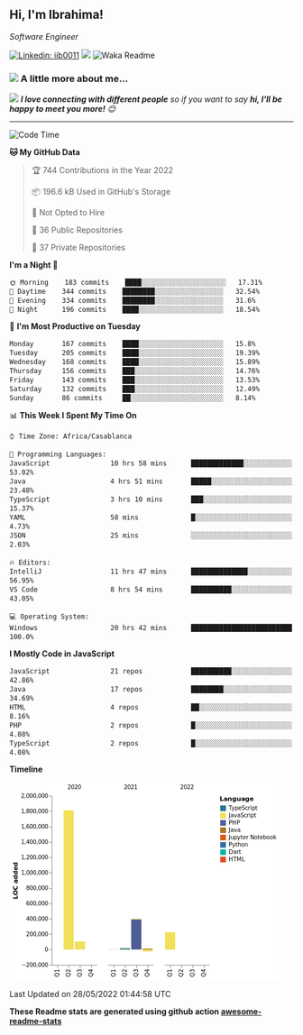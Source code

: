 <h2>Hi, I'm Ibrahima! </h2>
<p><em>Software Engineer 
</em></p>


[![Linkedin: iib0011](https://img.shields.io/badge/-iib0011-blue?style=flat-square&logo=Linkedin&logoColor=white&link=https://www.linkedin.com/in/iib0011/)](https://www.linkedin.com/in/iib0011/)
![](https://visitor-badge.glitch.me/badge?page_id=iib0011)
![Waka Readme](https://github.com/iib0011/iib0011/workflows/Waka%20Readme/badge.svg)


### <img src="https://media.giphy.com/media/VgCDAzcKvsR6OM0uWg/giphy.gif" width="50"> A little more about me...  


<img src="https://media.giphy.com/media/LnQjpWaON8nhr21vNW/giphy.gif" width="60"> <em><b>I love connecting with different people</b> so if you want to say <b>hi, I'll be happy to meet you more!</b> 😊</em>

---
<!--START_SECTION:waka-->
![Code Time](http://img.shields.io/badge/Code%20Time-0%20secs-blue)

**🐱 My GitHub Data** 

> 🏆 744 Contributions in the Year 2022
 > 
> 📦 196.6 kB Used in GitHub's Storage 
 > 
> 🚫 Not Opted to Hire
 > 
> 📜 36 Public Repositories 
 > 
> 🔑 37 Private Repositories  
 > 
**I'm a Night 🦉** 

```text
🌞 Morning    183 commits    ████░░░░░░░░░░░░░░░░░░░░░   17.31% 
🌆 Daytime    344 commits    ████████░░░░░░░░░░░░░░░░░   32.54% 
🌃 Evening    334 commits    ████████░░░░░░░░░░░░░░░░░   31.6% 
🌙 Night      196 commits    ████░░░░░░░░░░░░░░░░░░░░░   18.54%

```
📅 **I'm Most Productive on Tuesday** 

```text
Monday       167 commits    ████░░░░░░░░░░░░░░░░░░░░░   15.8% 
Tuesday      205 commits    ████░░░░░░░░░░░░░░░░░░░░░   19.39% 
Wednesday    168 commits    ████░░░░░░░░░░░░░░░░░░░░░   15.89% 
Thursday     156 commits    ███░░░░░░░░░░░░░░░░░░░░░░   14.76% 
Friday       143 commits    ███░░░░░░░░░░░░░░░░░░░░░░   13.53% 
Saturday     132 commits    ███░░░░░░░░░░░░░░░░░░░░░░   12.49% 
Sunday       86 commits     ██░░░░░░░░░░░░░░░░░░░░░░░   8.14%

```


📊 **This Week I Spent My Time On** 

```text
⌚︎ Time Zone: Africa/Casablanca

💬 Programming Languages: 
JavaScript               10 hrs 58 mins      █████████████░░░░░░░░░░░░   53.02% 
Java                     4 hrs 51 mins       █████░░░░░░░░░░░░░░░░░░░░   23.48% 
TypeScript               3 hrs 10 mins       ███░░░░░░░░░░░░░░░░░░░░░░   15.37% 
YAML                     58 mins             █░░░░░░░░░░░░░░░░░░░░░░░░   4.73% 
JSON                     25 mins             ░░░░░░░░░░░░░░░░░░░░░░░░░   2.03%

🔥 Editors: 
IntelliJ                 11 hrs 47 mins      ██████████████░░░░░░░░░░░   56.95% 
VS Code                  8 hrs 54 mins       ██████████░░░░░░░░░░░░░░░   43.05%

💻 Operating System: 
Windows                  20 hrs 42 mins      █████████████████████████   100.0%

```

**I Mostly Code in JavaScript** 

```text
JavaScript               21 repos            ██████████░░░░░░░░░░░░░░░   42.86% 
Java                     17 repos            ████████░░░░░░░░░░░░░░░░░   34.69% 
HTML                     4 repos             ██░░░░░░░░░░░░░░░░░░░░░░░   8.16% 
PHP                      2 repos             █░░░░░░░░░░░░░░░░░░░░░░░░   4.08% 
TypeScript               2 repos             █░░░░░░░░░░░░░░░░░░░░░░░░   4.08%

```


**Timeline**

![Chart not found](https://raw.githubusercontent.com/iib0011/iib0011/master/charts/bar_graph.png) 


 Last Updated on 28/05/2022 01:44:58 UTC
<!--END_SECTION:waka-->

**These Readme stats are generated using github action [awesome-readme-stats](https://github.com/iib0011/waka-readme-stats)**
